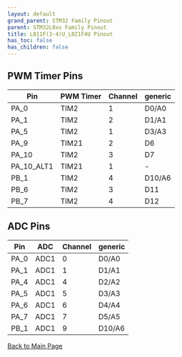 ```yaml
---
layout: default
grand_parent: STM32 Family Pinout
parent: STM32L0xx Family Pinout
title: L011F(3-4)U_L021F4U Pinout
has_toc: false
has_children: false
---
```


## PWM Timer Pins

| Pin | PWM Timer | Channel | generic |
| --- | --- | --- | --- |
| PA_0 | TIM2 | 1 | D0/A0 |
| PA_1 | TIM2 | 2 | D1/A1 |
| PA_5 | TIM2 | 1 | D3/A3 |
| PA_9 | TIM21 | 2 | D6 |
| PA_10 | TIM2 | 3 | D7 |
| PA_10_ALT1 | TIM21 | 1 | - |
| PB_1 | TIM2 | 4 | D10/A6 |
| PB_6 | TIM2 | 3 | D11 |
| PB_7 | TIM2 | 4 | D12 |


## ADC Pins

| Pin | ADC | Channel | generic |
| --- | --- | --- | --- |
| PA_0 | ADC1 | 0 | D0/A0 |
| PA_1 | ADC1 | 1 | D1/A1 |
| PA_4 | ADC1 | 4 | D2/A2 |
| PA_5 | ADC1 | 5 | D3/A3 |
| PA_6 | ADC1 | 6 | D4/A4 |
| PA_7 | ADC1 | 7 | D5/A5 |
| PB_1 | ADC1 | 9 | D10/A6 |


[Back to Main Page](../../)